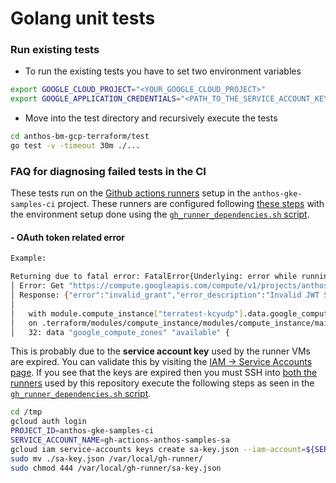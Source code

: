 # Golang unit tests

### Run existing tests
- To run the existing tests you have to set two environment variables
```bash
export GOOGLE_CLOUD_PROJECT="<YOUR_GOOGLE_CLOUD_PROJECT>"
export GOOGLE_APPLICATION_CREDENTIALS="<PATH_TO_THE_SERVICE_ACCOUNT_KEY_FILE>"
```
- Move into the test directory and recursively execute the tests
```bash
cd anthos-bm-gcp-terraform/test
go test -v -timeout 30m ./...
```

### FAQ for diagnosing failed tests in the CI 

These tests run on the [Github actions runners](https://console.cloud.google.com/compute/instances?project=anthos-gke-samples-ci) setup in the `anthos-gke-samples-ci` project. These runners are configured following [these steps](/.github/README.md) with the environment setup done using the [`gh_runner_dependencies.sh` script](/.github/gh_runner_dependencies.sh).

#### - OAuth token related error

```sh
Example:

Returning due to fatal error: FatalError{Underlying: error while running command: exit status 1; ╷
│ Error: Get "https://compute.googleapis.com/compute/v1/projects/anthos-gke-samples-ci/zones?alt=json&filter=&prettyPrint=false": oauth2: cannot fetch token: 400 Bad Request
│ Response: {"error":"invalid_grant","error_description":"Invalid JWT Signature."}
│ 
│   with module.compute_instance["terratest-kcyudp"].data.google_compute_zones.available,
│   on .terraform/modules/compute_instance/modules/compute_instance/main.tf line 32, in data "google_compute_zones" "available":
│   32: data "google_compute_zones" "available" {
```

This is probably due to the **service account key** used by the runner VMs are expired. You can validate this by visiting the [IAM -> Service Accounts page](https://console.cloud.google.com/iam-admin/serviceaccounts/details/110270208213450704617?project=anthos-gke-samples-ci). If you see that the keys are expired then you must SSH into [both the runners](https://console.cloud.google.com/compute/instances?project=anthos-gke-samples-ci) used by this repository execute the following steps as seen in the [`gh_runner_dependencies.sh` script](/.github/gh_runner_dependencies.sh#L48-L53).

```sh
cd /tmp
gcloud auth login
PROJECT_ID=anthos-gke-samples-ci
SERVICE_ACCOUNT_NAME=gh-actions-anthos-samples-sa
gcloud iam service-accounts keys create sa-key.json --iam-account=${SERVICE_ACCOUNT_NAME}@${PROJECT_ID}.iam.gserviceaccount.com
sudo mv ./sa-key.json /var/local/gh-runner/
sudo chmod 444 /var/local/gh-runner/sa-key.json
```
